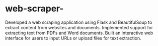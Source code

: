 # web-scraper-
Developed a web scraping application using Flask and BeautifulSoup to extract content from websites and documents. Implemented support for extracting text from PDFs and Word documents. Built an interactive web interface for users to input URLs or upload files for text extraction.
